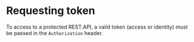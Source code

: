 # Requesting token

To access to a protected REST.API, a valid token (access or identity) must be passed in the `Authorization` header.
